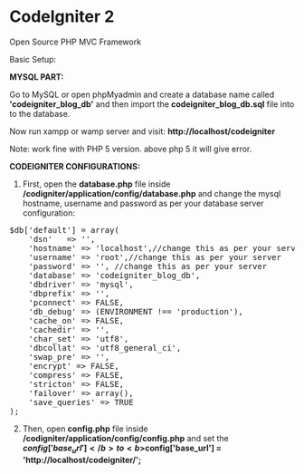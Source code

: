 # CodeIgniter 2
Open Source PHP MVC Framework


Basic Setup:

<b>MYSQL PART:</b>

Go to MySQL or open phpMyadmin and create a database name called <b>'codeigniter_blog_db'</b> and then import the <b>codeigniter_blog_db.sql</b> file into to the database.

Now run xampp or wamp server and visit: <b>http://localhost/codeigniter</b>

Note: work fine with PHP 5 version. above php 5 it will give error.


<b>CODEIGNITER CONFIGURATIONS:</b>

1. First, open the <b>database.php</b> file inside <b>/codigniter/application/config/database.php</b> and change the mysql hostname, username and password as per your database server configuration:
<pre>
$db['default'] = array(
	'dsn'	=> '',
	'hostname' => 'localhost',//change this as per your server
	'username' => 'root',//change this as per your server
	'password' => '', //change this as per your server
	'database' => 'codeigniter_blog_db',
	'dbdriver' => 'mysql',
	'dbprefix' => '',
	'pconnect' => FALSE,
	'db_debug' => (ENVIRONMENT !== 'production'),
	'cache_on' => FALSE,
	'cachedir' => '',
	'char_set' => 'utf8',
	'dbcollat' => 'utf8_general_ci',
	'swap_pre' => '',
	'encrypt' => FALSE,
	'compress' => FALSE,
	'stricton' => FALSE,
	'failover' => array(),
	'save_queries' => TRUE
);
</pre>
2. Then, open <b>config.php</b> file inside <b>/codigniter/application/config/config.php</b> and set the <b>$config['base_url']</b> to <b>$config['base_url'] = 'http://localhost/codeigniter/';</b>

